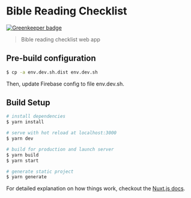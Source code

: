 # Bible Reading Checklist

[![Greenkeeper badge](https://badges.greenkeeper.io/SafeStudio/bible-reading-checklist.svg)](https://greenkeeper.io/)

> Bible reading checklist web app

## Pre-build configuration

``` bash
$ cp -a env.dev.sh.dist env.dev.sh
```

Then, update Firebase config to file env.dev.sh.

## Build Setup

``` bash
# install dependencies
$ yarn install

# serve with hot reload at localhost:3000
$ yarn dev

# build for production and launch server
$ yarn build
$ yarn start

# generate static project
$ yarn generate
```

For detailed explanation on how things work, checkout the [Nuxt.js docs](https://github.com/nuxt/nuxt.js).

